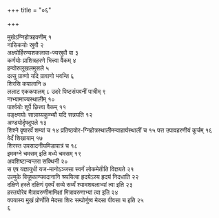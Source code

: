 +++
title = "०६"

+++

मुखेऽग्निहोत्रहवणीम् १  
नासिकयोः स्रुवौ २  
अक्ष्योर्हिरण्यशकलावा-ज्यस्रुवौ
वा ३  
कर्णयोः प्राशित्रहरणे भित्त्वा वैकम् ४  
हन्वोरुलूखलमुसले ५  
दत्सु
ग्राव्णो यदि ग्रावाणो भवन्ति ६  
शिरसि कपालानि ७  
ललाट एककपालम् ८
उदरे पिष्टसंयवनीं पात्रीम् ९  
नाभ्यामाज्यस्थालीम् १०  
पार्श्वयोः
शूर्पे छित्त्वा वैकम् ११  
वङ्क्ष्णयोः सान्नाय्यकुम्भ्यौ यदि
सन्नयति १२  
अण्डयोर्दृषदुपले १३  
शिश्ने वृषारवँ शम्यां च १४
प्रतिष्ठयोर-ग्निहोत्रस्थालीमन्वाहार्यस्थालीं च १५
पत्त उपावहरणीयं कूर्चम् १६  
वेदँ शिखायाम् १७  
शिरस्त
उपसादनीयमिडापात्रं च १८  
इममग्ने चमसम्
इति मध्ये चमसम् १९  
अवशिष्टान्यन्तरा सक्थिनी २०  
स एष यज्ञायुधी
यज-मानोऽञ्जसा स्वर्गं लोकमेतीति विज्ञयते २१  
उल्मुके
वियूष्काण्यवदानानि श्रपयित्वा हृदयेऽस्य हृदयं
निदधाति २२  
दक्षिणे हस्ते दक्षिणं वृक्यँ सव्ये सव्यँ श्यामशबलाभ्यां
त्वा इति २३  
हस्तयोरेव मैत्रावरुणीमामिक्षां मित्रावरुणाभ्यां त्वा
इति २४  
वपयास्य मुखं प्रोर्णोति मेदसा शिरः सम्प्रोर्णुष्व मेदसा पीवसा च
इति २५  
६
